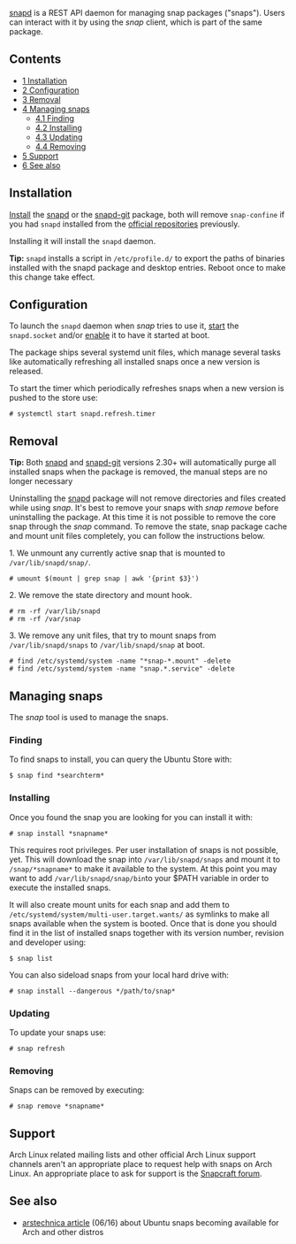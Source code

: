 [snapd](https://github.com/snapcore/snapd) is a REST API daemon for managing snap packages ("snaps"). Users can interact with it by using the *snap* client, which is part of the same package.

## Contents

*   [1 Installation](#Installation)
*   [2 Configuration](#Configuration)
*   [3 Removal](#Removal)
*   [4 Managing snaps](#Managing_snaps)
    *   [4.1 Finding](#Finding)
    *   [4.2 Installing](#Installing)
    *   [4.3 Updating](#Updating)
    *   [4.4 Removing](#Removing)
*   [5 Support](#Support)
*   [6 See also](#See_also)

## Installation

[Install](/index.php/Install "Install") the [snapd](https://aur.archlinux.org/packages/snapd/) or the [snapd-git](https://aur.archlinux.org/packages/snapd-git/) package, both will remove `snap-confine` if you had `snapd` installed from the [official repositories](/index.php/Official_repositories "Official repositories") previously.

Installing it will install the `snapd` daemon.

**Tip:** `snapd` installs a script in `/etc/profile.d/` to export the paths of binaries installed with the snapd package and desktop entries. Reboot once to make this change take effect.

## Configuration

To launch the `snapd` daemon when *snap* tries to use it, [start](/index.php/Start "Start") the `snapd.socket` and/or [enable](/index.php/Enable "Enable") it to have it started at boot.

The package ships several systemd unit files, which manage several tasks like automatically refreshing all installed snaps once a new version is released.

To start the timer which periodically refreshes snaps when a new version is pushed to the store use:

```
# systemctl start snapd.refresh.timer

```

## Removal

**Tip:** Both [snapd](https://aur.archlinux.org/packages/snapd/) and [snapd-git](https://aur.archlinux.org/packages/snapd-git/) versions 2.30+ will automatically purge all installed snaps when the package is removed, the manual steps are no longer necessary

Uninstalling the [snapd](https://aur.archlinux.org/packages/snapd/) package will not remove directories and files created while using *snap*. It's best to remove your snaps with *snap remove* before uninstalling the package. At this time it is not possible to remove the core snap through the *snap* command. To remove the state, snap package cache and mount unit files completely, you can follow the instructions below.

1\. We unmount any currently active snap that is mounted to `/var/lib/snapd/snap/`.

```
# umount $(mount | grep snap | awk '{print $3}')

```

2\. We remove the state directory and mount hook.

```
# rm -rf /var/lib/snapd
# rm -rf /var/snap

```

3\. We remove any unit files, that try to mount snaps from `/var/lib/snapd/snaps` to `/var/lib/snapd/snap` at boot.

```
# find /etc/systemd/system -name "*snap-*.mount" -delete
# find /etc/systemd/system -name "snap.*.service" -delete

```

## Managing snaps

The *snap* tool is used to manage the snaps.

### Finding

To find snaps to install, you can query the Ubuntu Store with:

```
$ snap find *searchterm*

```

### Installing

Once you found the snap you are looking for you can install it with:

```
# snap install *snapname*

```

This requires root privileges. Per user installation of snaps is not possible, yet. This will download the snap into `/var/lib/snapd/snaps` and mount it to `/snap/*snapname*` to make it available to the system. At this point you may want to add `/var/lib/snapd/snap/bin`to your $PATH variable in order to execute the installed snaps.

It will also create mount units for each snap and add them to `/etc/systemd/system/multi-user.target.wants/` as symlinks to make all snaps available when the system is booted. Once that is done you should find it in the list of installed snaps together with its version number, revision and developer using:

```
$ snap list

```

You can also sideload snaps from your local hard drive with:

```
# snap install --dangerous */path/to/snap*

```

### Updating

To update your snaps use:

```
# snap refresh

```

### Removing

Snaps can be removed by executing:

```
# snap remove *snapname*

```

## Support

Arch Linux related mailing lists and other official Arch Linux support channels aren't an appropriate place to request help with snaps on Arch Linux. An appropriate place to ask for support is the [Snapcraft forum](https://forum.snapcraft.io).

## See also

*   [arstechnica article](http://arstechnica.com/information-technology/2016/06/goodbye-apt-and-yum-ubuntus-snap-apps-are-coming-to-distros-everywhere/) (06/16) about Ubuntu snaps becoming available for Arch and other distros
